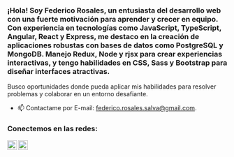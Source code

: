 ### ¡Hola! Soy Federico Rosales, un entusiasta del desarrollo web con una fuerte motivación para aprender y crecer en equipo. Con experiencia en tecnologías como JavaScript, TypeScript, Angular, React y Express, me destaco en la creación de aplicaciones robustas con bases de datos como PostgreSQL y MongoDB. Manejo Redux, Node y rjsx para crear experiencias interactivas, y tengo habilidades en CSS, Sass y Bootstrap para diseñar interfaces atractivas.

Busco oportunidades donde pueda aplicar mis habilidades para resolver problemas y colaborar en un entorno desafiante.

- 📫 Contactame por E-mail: federico.rosales.salva@gmail.com.

### Conectemos en las redes:
[<img align="left" alt="FedeRosalessLIn | LinkedIn" width="22px" src="https://cdn.jsdelivr.net/npm/simple-icons@v3/icons/linkedin.svg" />][linkedin]
[<img align="left" alt="FedeRosalessIg | Instagram" width="22px" src="https://cdn.jsdelivr.net/npm/simple-icons@v3/icons/instagram.svg" />][instagram]






[instagram]: https://www.instagram.com/fede_rosaless/
[linkedin]: https://www.linkedin.com/in/federosaless/
